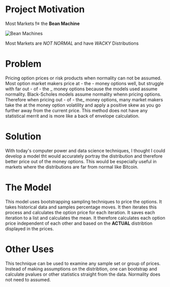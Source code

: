 # Project Motivation

Most Markets **!=** the **Bean Machine** 

![Bean Machines](https://github.com/mattsinbox/pricing_with_non-normal_distributions/blob/master/bean_machine.jpg)

Most Markets are *NOT NORMAL* and have *WACKY* Distributions

# Problem
Pricing option prices or risk products when normality can not be assumed.  Most option market makers price at - the - money options well, but struggle with far out - of - the _ money options because the models used assume normality.  Black-Scholes models assume normality whenn pricing options.  Therefore when pricing out - of - the_ money options, many market makers take the at the money option volatility and apply a positive skew as you go further away from the current price.  This method does not have any statistical merrit and is more like a back of envelope calculation.  

# Solution
With today's computer power and data science techniques, I thought I could develop a model tht would accurately portray the distribution and therefore better price out of the money options.  This would be especially useful in markets where the distributions are far from normal like Bitcoin.  

# The Model
This model uses bootstrapping sampling techniques to price the options.  It takes historical data and samples percentage moves.  It then iterates this process and calculates the option price for each iteration.   It saves each iteration to a list and calculates the mean.  It therefore calculates each option price independent of each other and based on the **ACTUAL** distribtion displayed in the prices.  

# Other Uses
This technique can be used to examine any sample set or group of prices.  Instead of making assumptions on the distribtion, one can bootstrap and calculate pvalues or other statistics straight from the data.  Normality does not need to assumed.  


